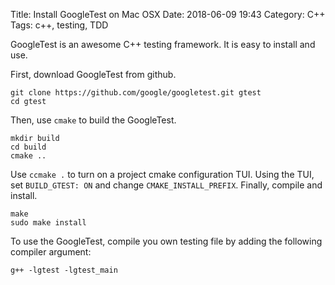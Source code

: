 Title: Install GoogleTest on Mac OSX
Date: 2018-06-09 19:43
Category: C++
Tags: c++, testing, TDD


GoogleTest is an awesome C++ testing framework. It is easy to install and use.

First, download GoogleTest from github.
```shell
git clone https://github.com/google/googletest.git gtest
cd gtest
```
Then, use `cmake` to build the GoogleTest.
```shell
mkdir build
cd build
cmake ..
```
Use `ccmake .` to turn on a project cmake configuration TUI. Using the TUI, set `BUILD_GTEST: ON` and change `CMAKE_INSTALL_PREFIX`.
Finally, compile and install.
```shell
make
sudo make install
```

To use the GoogleTest, compile you own testing file by adding the following compiler argument:
```shell
g++ -lgtest -lgtest_main
```

